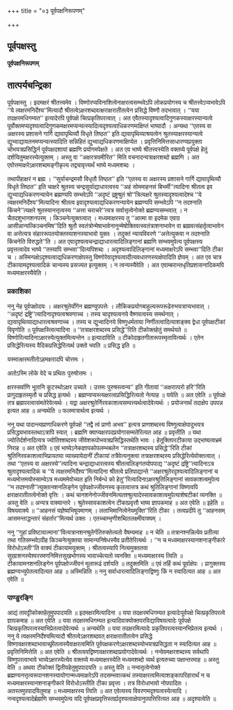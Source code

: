 +++
title = "०३ पूर्वपक्षनिरूपणम्"

+++


## पूर्वपक्षस्तु

**पूर्वपक्षनिरूपणम्**

## **तात्पर्यचन्द्रिका**

पूर्वपक्षस्तु । इदमक्षरं श्रीतत्त्वमेव । विष्णोरप्यविनाशित्वेनाक्षरत्वसम्भवेऽपि लोकप्रयोगस्य च श्रीतत्त्वेऽप्यभावेऽपि ‘‘ये त्वक्षरमनिर्देश्य’’मित्यादौ श्रीतत्वेऽक्षरशब्दवत्क्षराक्षरातीतत्वेन प्रसिद्धे विष्णौ तदभावात् । ‘‘यया तदक्षरमधिगम्यत’’ इत्यादेरपि पूर्वपक्षे चित्प्रकृतिपरत्वात् । अत एवैतस्यादृश्यत्वादिगुणकस्याक्षरस्यान्यत्वे पूर्वोक्तमप्यदृश्यत्वादिगुणकमक्षरमप्यन्यत्स्यादित्यदृश्यत्वाधिकरणमाक्षिप्तं भाष्यादौ । अन्यथा ‘‘एतस्य वा अक्षरस्य प्रशासने गार्गि द्यावापृथिव्यौ विधृते तिष्ठत’’ इति द्यावापृथिव्याश्रयत्वेन श्रुतस्याक्षरस्यान्यत्वे द्युभ्वाद्यायतनमप्यन्यत्स्यादिति सन्निहितं द्युभ्वाद्यधिकरणमाक्षिप्येत । प्रवृत्तिनिमित्तसाधारण्यप्रयुक्ता चोभयत्रप्रसिद्धिर्न पूर्वपक्षदशायां ब्रह्मणि प्रयोगमपेक्षते । अत एव भाष्ये श्रीतत्त्वस्येति वक्तव्ये पूर्वपक्षे हेतुं दर्शयितुमक्षरस्येत्युक्तम् । अस्तु वा ‘‘अक्षरत्रयमीरित’’ मिति वचनादन्यत्राक्षरशब्दो ब्रह्मणि । अत एवोत्तमाक्षरेऽक्षरशब्दमङ्गीकृत्य तद्व्यावृत्त्यर्थं भाष्ये मध्यमशब्दः ।

तथापीहाक्षरं न ब्रह्म । ‘‘सूर्याचन्द्रमसौ विधृतौ तिष्ठत’’ इति ‘‘एतस्य वा अक्षरस्य प्रशासने गार्गि द्यावापृथिव्यौ विधृते तिष्ठत’’ इति चाक्षरे श्रुतस्य चन्द्रसूर्याद्याधारत्वस्य ‘‘अहं सोममाहनसं बिभर्मी’’त्यादिना श्रीतत्व इव द्युभ्वाद्यधिकरणन्यायेन ब्रह्मण्यपि सम्भवेऽपि ‘‘अदृष्टं द्रष्ट्रश्रुतं श्रो’’त्रित्यक्षरे श्रुतस्यादृश्यत्वादेश्च ‘‘ये त्वक्षरमनिर्देश्य’’मित्यादिना श्रीतत्व इवादृश्यत्वाद्यधिकरणन्यायेन ब्रह्मण्यपि सम्भवेऽपि ‘‘न तदश्नाति किंचने’’त्यक्षरे श्रुतस्यानत्तृत्वस्य ‘‘अत्ता चराचरे’’त्यत्र सर्वात्तृत्वेनोक्ते ब्रह्मण्यसम्भवात् । न चैतदशुभानशनपरम् । किञ्चनेत्युक्तत्वात् । मध्यमाक्षरस्य तु ‘‘आत्मा वा इदमेक एवाग्र आसीन्नान्यत्किञ्चनमिष’’दिति श्रुतौ स्वतंत्रोन्मेषाभावेनानुन्मेषोक्तिवत्स्वतंत्राशनाभावेन वा ब्रह्मवत्संहर्तृत्वाभावेन वा अत्तेत्यत्र संहाररूपतयोक्तस्याशनस्याभावो युक्तः । तदुक्तं न्यायविवरणे ‘‘अत्तेत्युक्त्वा न तदश्नाति किंचनेति विरुद्धते’’ति । अत एवादृश्यत्वचन्द्राद्याधारत्वादिलिङ्गानां ब्रह्मणि सम्भवमुपेत्य पूर्वपक्षस्य प्रवृत्तत्वादेव भाष्ये ‘‘तस्यापि सम्भवा’’दित्यपिशब्दः । अदृश्यत्वादिलिङ्गानां मध्यमाक्षरेऽपि सम्भवा’’दिति टीका च । अस्मिन्पक्षेऽदृश्यत्वाद्यधिकरणाक्षेपस्तु विष्णोरेवादृश्यत्वादीत्यवधारणस्याक्षेपादिति ज्ञेयम् । अत एव चात्र टीकायामदृश्यत्वादिकं चान्यस्य प्रसज्यत इत्युक्तम् । न त्वन्यस्यैवेति । अत एवाम्बरान्तधृतिप्रशासनादिकमपि मध्यमाक्षरस्यैवेति ।

### **प्रकाशिका**

ननु नेह पूर्वपक्षोदयः । अक्षरश्रुतेर्योगेन ब्रह्मण्युपपत्तेः । लौकिकप्रयोगबाहुल्यरूपरूढेरुभयत्राप्यभावात् । ‘‘अदृष्टं द्रष्ट्रि’’त्यादिनादृश्यत्वश्रवणाच्च । तस्य चादृश्यत्वनये वैष्णवत्वस्य समर्थनात् । द्यावापृथिव्याद्याधारत्वश्रवणाच्च । तस्य च द्युभ्वादिनये विष्णुधर्मताया निर्णीतत्वादित्याशङ्क्य द्वेधा पूर्वपक्षटीकां विवृणोति ॥ पूर्वपक्षस्त्वित्यादिना ॥ ‘‘तत्राक्षरशब्दस्य प्रसिद्धे’’रिति टीकोक्तहेतुं समर्थयते ॥ विष्णोरित्यादिनाऽक्षरस्येत्युक्तमित्यन्तेन ॥ इत्यादाविति ॥ टीकोदाहृतगीतारूपस्मृतावित्यर्थः । एतेन प्रसिद्धेरित्यस्य वैदिकप्रसिद्धेरित्यर्थ उक्तो भवति ॥ प्रसिद्ध इति ॥

यस्मात्क्षरमतीतोऽहमक्षरादपि चोत्तमः ।

अतोऽस्मि लोके वेदे च प्रथितः पुरुषोत्तमः ।

क्षरस्सर्वाणि भूतानि कूटस्थोऽक्षर उच्यते । उत्तमः पुरुषस्त्वन्य’’ इति गीतायां ‘‘अक्षरात्परो हरि’’रिति प्रागुदाहृतस्मृतौ च प्रसिद्ध इत्यर्थः । ब्रह्मण्यप्यस्त्यक्षरत्वप्रसिद्धिरित्यतो नेत्याह ॥ ययेति ॥ अत एवेति ॥ पूर्वपक्षे तत्र ब्रह्मपरत्वासंमतेरेवेत्यर्थः । यद्वा अक्षरश्रुतेर्निरवकाशत्वसम्पत्त्यर्थत्वादेवेत्यर्थः । प्रयोजनार्थं तदाक्षेप उपपन्न इत्यत आह ॥ अन्यथेति ॥ फलमात्रार्थत्व इत्यर्थः ।

ननु यथा पादान्त्यप्राणाधिकरणे पूर्वपक्षे ‘‘तद्वै त्वं प्राणो अभव’’ इत्यत्र प्राणशब्दस्य विष्णुत्वाक्षेपादुभयत्र प्रसिद्ध्यभावस्तथाऽत्रापि स्यात् । ब्रह्मणि क्वाप्यक्षरपदप्रयोगासम्मतेरित्यत आह ॥ प्रवृत्तीति ॥ यथा ज्योतिर्दर्शनादित्यत्र ज्योतिश्शब्दस्य जीवेशरूपोभयत्रप्रसिद्धिस्तथेति भावः । हेतूक्तिपरटीकाया उद्भाष्यत्वभ्रमं निराह ॥ अत एवेति ॥ एवं भाष्येऽनेकज्ञापकोपलम्भबलेन ‘‘तत्राक्षरशब्दस्य प्रसिद्धे’’रिति टीकां श्रुतिनिरवकाशत्वाभिप्रायतया व्याख्यायेदानीं टीकायां तत्रैवेत्यनुक्त्वा तत्राक्षरशब्दस्य प्रसिद्धेरित्येवोक्तत्वात् । तथा ‘‘एतस्य वा अक्षरस्ये’’त्यादिना चन्द्राद्याधारत्वस्य श्रीतत्वलिङ्गतयोपपाद्य ‘‘अदृष्टं द्रष्ट्रि’’त्यादिनाऽत्र श्रुतादृश्यत्वादिकं च ‘‘ये त्वक्षरमनिर्देश्य’’मित्यादिना श्रीतत्वे प्रतिपाद्यान्ते ‘‘अक्षरश्रुतेरदृश्यत्वादिलिङ्गानां च मध्यमोत्तमयोस्साम्येऽत्र मध्यममेवोच्यत इति निर्बन्धे को हेतु’’रित्यादिनाऽक्षरश्रुतिलिङ्गानां सावकाशत्वमुपेत्य ‘‘न तदश्नाती’’त्युक्तानशनलिङ्गेन पूर्वपक्षोज्जीवनस्य कृतत्वात्तत्र कथं श्रुतिलिङ्गानां विष्णावपि क्षराक्षरातीतत्वेनोक्ते वृत्तिः । कथं चानशनेनोज्जीवनमित्यतश्श्रुत्यादेस्सावकाशत्वमुपेत्याशेषटीकां व्यनक्ति ॥ अस्तु वेति ॥ अन्यत्र वाक्यान्तरे । श्रुतेस्सावकाशत्वेन टीकाप्रवृत्तौ भाष्य ज्ञापकमाह ॥ अत एवेति ॥ इहेति ॥ विषयवाक्ये ॥ ‘‘आहनसं यज्ञेष्वभिषूयमाणम् । लताभिमानित्वेनेयमुक्ति’’रिति टीका । तत्वप्रदीपे तु ‘‘आहनसम् आसमन्ताद्धन्तारं संहर्तार’’मित्यर्थ उक्तः । एतच्चाम्भृणीशब्दितलक्ष्मीवाक्यम् ।

ननु ‘‘गुहां प्रविष्टावात्माना’’वित्यत्रानशनश्रुतेर्गतिरुक्तेत्यतो वैषम्यमाह ॥ न चेति ॥ तत्रानश्नन्नित्येव प्रतीत्या तथा गतिसम्भवेऽपीह किञ्चनेत्युक्तया सामान्यनिषेधस्यैव प्रतीतेरित्यर्थः । ‘‘न च मध्यमाक्षरस्यानशनाङ्गीकारे विरोधोऽस्ती’’ति वाक्यं टीकायामयुक्तम् । श्रीतत्वस्यापि नित्यमुक्ततया सुखाशनस्येश्वररमणनिमित्तसुखभोगस्य भावाच्चेत्यतो व्यनक्ति ॥ मध्यमाक्षरस्य त्विति ॥ टीकायामनशनलिङ्गेन पूर्वपक्षोज्जीवनं मूलारूढं दर्शयति ॥ तदुक्तमिति ॥ एवं तर्हि कथं पूर्वाक्षेपः । प्रागुक्तस्य ब्रह्मण्यभ्युपेतत्वादित्यत आह ॥ अस्मिन्निति ॥ ननु सर्वाधारत्वादिलिङ्गाद्विष्णुः किं न स्यादित्यत आह ॥ अत एवेति ॥

### **पाण्डुरङ्गि**

आद्यं तावट्टीकोक्तहेतुमुपपादयति ॥ इदमक्षरमित्यादिना ॥ यया तदक्षरमधिगम्यत इत्यादेःपूर्वपक्षे चित्प्रकृतिपरत्वे ज्ञापकमाह ॥ अत एवेति ॥ यया तदक्षरमधिगम्यत इत्यादिवाक्योक्तपरविद्याविषयत्वादेः पूर्वपक्षे चित्प्रकृतिपरत्वस्याभिप्रेतत्वादेवेत्यर्थः ॥ अन्यथेति ॥ यया तदक्षरमित्यादेः प्रकृतिपरत्वस्यानभिप्रेतत्व इत्यर्थः । ननु ये त्वक्षरमनिर्देश्यमित्यादौ श्रीतत्वेऽक्षरशब्दवत् क्षराक्षरातीतत्वेन प्रसिद्धे विष्णावक्षरशब्दाभावाच्छ्रीतत्वस्यैवाक्षरत्वमिति पूर्वपक्षकरणेऽक्षरशब्दस्योभयत्रप्रसिद्धता न स्यादित्यत आह ॥ प्रवृत्तिनिमित्तेति ॥ अत एवेति ॥ श्रीतत्ववद्विष्णावक्षरशब्दाप्रयोगादेवेत्यर्थः । नन्वेवमक्षरशब्दस्य सर्वथापि विष्णुपरत्वाभावे भाव्येऽक्षरस्येत्येव वक्तव्ये मध्यमाक्षरस्येति मध्यमशब्दो व्यर्थ इत्यरुच्या पक्षान्तरमाह ॥ अस्तु वेति ॥ अथवा टीकोक्तं द्वितीयहेतुमुपपादयति ॥ अस्तु वेति ॥ नन्वत्तृत्वेनोक्ते ब्रह्मण्यनत्तृत्वरूपानशनस्यायोगान्मध्यमाक्षरेऽपि तदसम्भवात्कथं तस्याक्षरत्वमित्याशङ्कापरिहारार्थं न च मध्यमाक्षरस्यानशनाङ्गीकारे विरोधोऽस्तीति टीका प्रवृत्ता । तत्र विरोधाभावो नोपपादितः । अतस्तमुपपादयितुमाह ॥ मध्यमाक्षरस्य त्विति ॥ अत एवेत्यस्य विवरणमदृश्यत्वस्येत्यादि । नन्वदृश्यत्वादेर्ब्रह्मणि सम्भवमुपेत्य यदि पूर्वपक्षप्रवृत्तिस्तर्ह्यदृश्यत्वाक्षेपानुपपत्तिरित्यत आह ॥ अदृश्यत्वेति ॥

